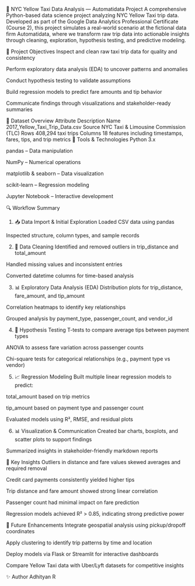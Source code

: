 🚕 NYC Yellow Taxi Data Analysis — Automatidata Project
A comprehensive Python-based data science project analyzing NYC Yellow Taxi trip data. Developed as part of the Google Data Analytics Professional Certificate (Course 2), this project simulates a real-world scenario at the fictional data firm Automatidata, where we transform raw trip data into actionable insights through cleaning, exploration, hypothesis testing, and predictive modeling.

📌 Project Objectives
Inspect and clean raw taxi trip data for quality and consistency

Perform exploratory data analysis (EDA) to uncover patterns and anomalies

Conduct hypothesis testing to validate assumptions

Build regression models to predict fare amounts and tip behavior

Communicate findings through visualizations and stakeholder-ready summaries

📁 Dataset Overview
Attribute	Description
Name	2017_Yellow_Taxi_Trip_Data.csv
Source	NYC Taxi & Limousine Commission (TLC)
Rows	408,294 taxi trips
Columns	18 features including timestamps, fares, tips, and trip metrics
🧰 Tools & Technologies
Python 3.x

pandas – Data manipulation

NumPy – Numerical operations

matplotlib & seaborn – Data visualization

scikit-learn – Regression modeling

Jupyter Notebook – Interactive development

🔍 Workflow Summary
1. 📥 Data Import & Initial Exploration
Loaded CSV data using pandas

Inspected structure, column types, and sample records

2. 🧹 Data Cleaning
Identified and removed outliers in trip_distance and total_amount

Handled missing values and inconsistent entries

Converted datetime columns for time-based analysis

3. 📊 Exploratory Data Analysis (EDA)
Distribution plots for trip_distance, fare_amount, and tip_amount

Correlation heatmaps to identify key relationships

Grouped analysis by payment_type, passenger_count, and vendor_id

4. 📐 Hypothesis Testing
T-tests to compare average tips between payment types

ANOVA to assess fare variation across passenger counts

Chi-square tests for categorical relationships (e.g., payment type vs vendor)

5. 📈 Regression Modeling
Built multiple linear regression models to predict:

total_amount based on trip metrics

tip_amount based on payment type and passenger count

Evaluated models using R², RMSE, and residual plots

6. 📊 Visualization & Communication
Created bar charts, boxplots, and scatter plots to support findings

Summarized insights in stakeholder-friendly markdown reports

🧠 Key Insights
Outliers in distance and fare values skewed averages and required removal

Credit card payments consistently yielded higher tips

Trip distance and fare amount showed strong linear correlation

Passenger count had minimal impact on fare prediction

Regression models achieved R² > 0.85, indicating strong predictive power

🔮 Future Enhancements
Integrate geospatial analysis using pickup/dropoff coordinates

Apply clustering to identify trip patterns by time and location

Deploy models via Flask or Streamlit for interactive dashboards

Compare Yellow Taxi data with Uber/Lyft datasets for competitive insights


✨ Author
Adhityan R 
